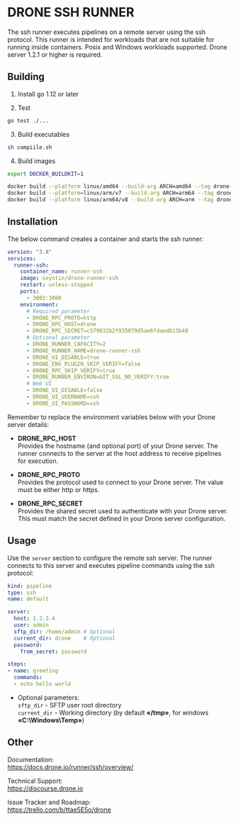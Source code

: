 # DRONE SSH RUNNER

The ssh runner executes pipelines on a remote server using the ssh protocol. This runner is intended for workloads that are not suitable for running inside containers. Posix and Windows workloads supported. Drone server 1.2.1 or higher is required.

## Building

1. Install go 1.12 or later

2. Test
```sh
go test ./...
```

3. Build executables
```sh
sh compiile.sh
```

4. Build images
```sh
export DOCKER_BUILDKIT=1

docker build --platform linux/amd64 --build-arg ARCH=amd64 --tag drone-runner-ssh:linux-amd64 .
docker build --platform=linux/arm/v7 --build-arg ARCH=arm64 --tag drone-runner-ssh:linux-arm64 .
docker build --platform linux/arm64/v8 --build-arg ARCH=arm --tag drone-runner-ssh:linux-arm .
```

## Installation

The below command creates a container and starts the ssh runner:

```yaml
version: "3.8"
services:
  runner-ssh:
    container_name: runner-ssh
    image: oxystin/drone-runner-ssh
    restart: unless-stopped
    ports:
      - 3002:3000
    environment:
      # Required parameter
      - DRONE_RPC_PROTO=http
      - DRONE_RPC_HOST=drone
      - DRONE_RPC_SECRET=c579832b2f935079d5ae6fdaed813b48
      # Optional parameter
      - DRONE_RUNNER_CAPACITY=2
      - DRONE_RUNNER_NAME=drone-runner-ssh
      - DRONE_UI_DISABLE=true 
      - DRONE_ENV_PLUGIN_SKIP_VERIFY=false
      - DRONE_RPC_SKIP_VERIFY=true
      - DRONE_RUNNER_ENVIRON=GIT_SSL_NO_VERIFY:true
      # Web UI
      - DRONE_UI_DISABLE=false
      - DRONE_UI_USERNAME=ssh
      - DRONE_UI_PASSWORD=ssh
```

Remember to replace the environment variables below with your Drone server details:

- **DRONE_RPC_HOST**<br/>
Provides the hostname (and optional port) of your Drone server. The runner connects to the server at the host address to receive pipelines for execution.

- **DRONE_RPC_PROTO**<br/>
Provides the protocol used to connect to your Drone server. The value must be either http or https.

- **DRONE_RPC_SECRET**<br/>
Provides the shared secret used to authenticate with your Drone server. This must match the secret defined in your Drone server configuration.

## Usage

Use the `server` section to configure the remote ssh server. The runner connects to this server and executes pipeline commands using the ssh protocol:

```yaml
kind: pipeline
type: ssh
name: default

server:
  host: 1.2.3.4
  user: admin
  sftp_dir: /home/admin # Optional
  current_dir: drone    # Optional
  password:
    from_secret: password

steps:
- name: greeting
  commands:
  - echo hello world
```
- Optional parameters:<br/>
`sftp_dir` - SFTP user root directory<br/>
`current_dir` - Working directory (by default **«/tmp»**, for windows **«C:\Windows\Temp»**)

## Other

Documentation:<br/>
https://docs.drone.io/runner/ssh/overview/

Technical Support:<br/>
https://discourse.drone.io

Issue Tracker and Roadmap:<br/>
https://trello.com/b/ttae5E5o/drone
